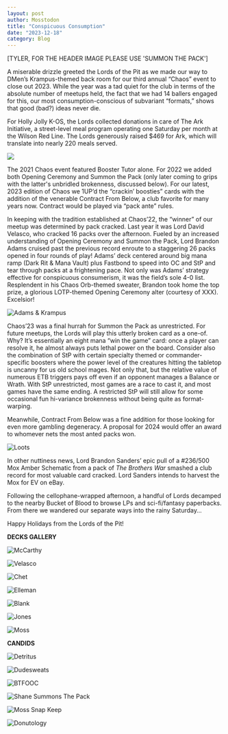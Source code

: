 ```yaml
---
layout: post
author: Mosstodon
title: "Conspicuous Consumption"
date: "2023-12-18"
category: Blog
---
```


[TYLER, FOR THE HEADER IMAGE PLEASE USE 'SUMMON THE PACK']

A miserable drizzle greeted the Lords of the Pit as we made our way to DMen’s Krampus-themed back room for our third annual “Chaos” event to close out 2023. While the year was a tad quiet for the club in terms of the absolute number of meetups held, the fact that we had 14 ballers engaged for this, our most consumption-conscious of subvariant “formats,” shows that good (bad?) ideas never die.

For Holly Jolly K-OS, the Lords collected donations in care of The Ark Initiative, a street-level meal program operating one Saturday per month at the Wilson Red Line. The Lords generously raised $469 for Ark, which will translate into nearly 220 meals served.

![](/assets/images/hollyjollykos2023/hollyjollykos.png)

The 2021 Chaos event featured Booster Tutor alone. For 2022 we added both Opening Ceremony and Summon the Pack (only later coming to grips with the latter's unbridled brokenness, discussed below). For our latest, 2023 edition of Chaos we 1UP’d the “crackin’ boosties” cards with the addition of the venerable Contract From Below, a club favorite for many years now. Contract would be played via “pack ante” rules.

In keeping with the tradition established at Chaos’22, the “winner” of our meetup was determined by pack cracked. Last year it was Lord David Velasco, who cracked 16 packs over the afternoon. Fueled by an increased understanding of Opening Ceremony and Summon the Pack, Lord Brandon Adams cruised past the previous record enroute to a staggering 26 packs opened in four rounds of play! Adams’ deck centered around big mana ramp (Dark Rit & Mana Vault) plus Fastbond to speed into OC and StP and tear through packs at a frightening pace. Not only was Adams’ strategy effective for conspicuous consumerism, it was the field’s sole 4-0 list. Resplendent in his Chaos Orb-themed sweater, Brandon took home the top prize, a glorious LOTP-themed Opening Ceremony alter (courtesy of XXX). Excelsior!

![Adams & Krampus](/assets/images/hollyjollykos2023/candids/no1.jpg)

Chaos’23 was a final hurrah for Summon the Pack as unrestricted. For future meetups, the Lords will play this utterly broken card as a one-of. Why? It’s essentially an eight mana “win the game” card: once a player can resolve it, he almost always puts lethal power on the board. Consider also the combination of StP with certain specialty themed or commander-specific boosters where the power level of the creatures hitting the tabletop is uncanny for us old school mages. Not only that, but the relative value of numerous ETB triggers pays off even if an opponent manages a Balance or Wrath. With StP unrestricted, most games are a race to cast it, and most games have the same ending. A restricted StP will still allow for some occasional fun hi-variance brokenness without being quite as format-warping.

Meanwhile, Contract From Below was a fine addition for those looking for even more gambling degeneracy. A proposal for 2024 would offer an award to whomever nets the most anted packs won.

![Loots](/assets/images/hollyjollykos2023/candids/loots.jpg)

In other nuttiness news, Lord Brandon Sanders’ epic pull of a #236/500 Mox Amber Schematic from a pack of *The Brothers War* smashed a club record for most valuable card cracked. Lord Sanders intends to harvest the Mox for EV on eBay.

Following the cellophane-wrapped afternoon, a handful of Lords decamped to the nearby Bucket of Blood to browse LPs and sci-fi/fantasy paperbacks. From there we wandered our separate ways into the rainy Saturday…

Happy Holidays from the Lords of the Pit!

**DECKS GALLERY**

![McCarthy](/assets/images/2022/xmaschaos2/lists/01jimmy.jpg)

![Velasco](/assets/images/2022/xmaschaos2/lists/02velasco.jpg)

![Chet](/assets/images/2022/xmaschaos2/lists/03chet.jpg)

![Elleman](/assets/images/2022/xmaschaos2/lists/04elleman.jpg)

![Blank](/assets/images/2022/xmaschaos2/lists/06blank.jpg)

![Jones](/assets/images/2022/xmaschaos2/lists/07jones.jpg)

![Moss](/assets/images/2022/xmaschaos2/lists/09moss.jpg)

**CANDIDS**

![Detritus](/assets/images/hollyjollykos2023/candids/detritus.jpg)

![Dudesweats](/assets/images/hollyjollykos2023/candids/dudesweats.jpg)

![BTFOOC](/assets/images/hollyjollykos2023/candids/btfooc1.jpg)

![Shane Summons The Pack](/assets/images/hollyjollykos2023/candids/summonthepack.jpg)

![Moss Snap Keep](/assets/images/hollyjollykos2023/candids/snapkeep.jpg)

![Donutology](/assets/images/hollyjollykos2023/candids/donutology.jpg)
